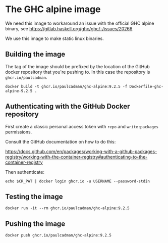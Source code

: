 # The GHC alpine image

We need this image to workaround an issue with the official GHC alpine binary,
see https://gitlab.haskell.org/ghc/ghc/-/issues/20266

We use this image to make static linux binaries.

## Building the image

The tag of the image should be prefixed by the location of the GitHub docker
repository that you're pushing to. In this case the repository is `
ghcr.io/paulcadman`.

``` shell
docker build -t ghcr.io/paulcadman/ghc-alpine:9.2.5 -f Dockerfile-ghc-alpine-9.2.5 .
```

## Authenticating with the GitHub Docker repository

First create a classic personal access token with `repo` and `write:packages`
permissions.

Consult the GitHub documentation on how to do this:

https://docs.github.com/en/packages/working-with-a-github-packages-registry/working-with-the-container-registry#authenticating-to-the-container-registry

Then authenticate:

``` shell
echo $CR_PAT | docker login ghcr.io -u USERNAME --password-stdin
```

## Testing the image

``` shell
docker run -it --rm ghcr.io/paulcadman/ghc-alpine:9.2.5
```

## Pushing the image

``` shell
docker push ghcr.io/paulcadman/ghc-alpine:9.2.5

```
